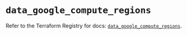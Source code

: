 # `data_google_compute_regions`

Refer to the Terraform Registry for docs: [`data_google_compute_regions`](https://registry.terraform.io/providers/hashicorp/google/6.18.0/docs/data-sources/compute_regions).

